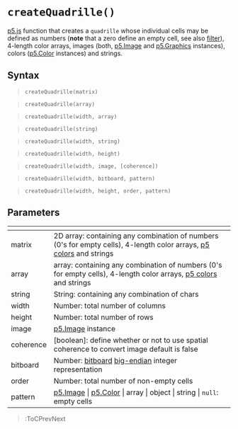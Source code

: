 # `createQuadrille()`

[p5.js](https://p5js.org/) function that creates a `quadrille` whose individual cells may be defined as numbers (**note** that a zero define an empty cell, see also [filter](/docs/cv/filter)), 4-length color arrays, images (both, [p5.Image](https://p5js.org/reference/#/p5.Image) and [p5.Graphics](https://p5js.org/reference/#/p5.Graphics) instances), colors ([p5.Color](https://p5js.org/reference/#/p5.Color) instances) and strings.

## Syntax

> `createQuadrille(matrix)`

> `createQuadrille(array)`

> `createQuadrille(width, array)`

> `createQuadrille(string)`

> `createQuadrille(width, string)`

> `createQuadrille(width, height)`

> `createQuadrille(width, image, [coherence])`

> `createQuadrille(width, bitboard, pattern)`

> `createQuadrille(width, height, order, pattern)`

## Parameters

| <!-- -->  | <!-- -->                                                                                                                                                                      |
|-----------|-------------------------------------------------------------------------------------------------------------------------------------------------------------------------------|
| matrix    | 2D array: containing any combination of numbers (0's for empty cells), 4-length color arrays, [p5 colors](https://p5js.org/reference/#/p5.Color) and strings                  |
| array     | array: containing any combination of numbers (0's for empty cells), 4-length color arrays, [p5 colors](https://p5js.org/reference/#/p5.Color) and strings                     |
| string    | String: containing any combination of chars                                                                                                                                   |
| width     | Number: total number of columns                                                                                                                                               |
| height    | Number: total number of rows                                                                                                                                                  |
| image     | [p5.Image](https://p5js.org/reference/#/p5.Image) instance                                                                                                                    |
| coherence | [boolean]: define whether or not to use spatial coherence to convert image default is false                                                                                   |
| bitboard  | Number: [bitboard](https://en.wikipedia.org/wiki/Bitboard) [big-endian](https://en.wikipedia.org/wiki/Endianness) integer representation                                      |
| order     | Number: total number of non-empty cells                                                                                                                                       |
| pattern   | [p5.Image](https://p5js.org/reference/#/p5.Image) \| [p5.Color](https://p5js.org/reference/#/p5.Color) \| array \| object \| string \| `null`: empty cells           |

> :ToCPrevNext